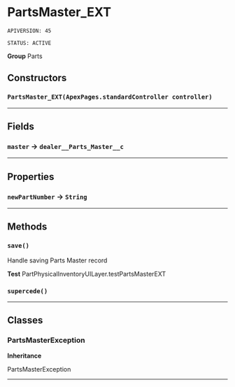 # PartsMaster_EXT

`APIVERSION: 45`

`STATUS: ACTIVE`



**Group** Parts

## Constructors
### `PartsMaster_EXT(ApexPages.standardController controller)`
---
## Fields

### `master` → `dealer__Parts_Master__c`


---
## Properties

### `newPartNumber` → `String`


---
## Methods
### `save()`

Handle saving Parts Master record


**Test** PartPhysicalInventoryUILayer.testPartsMasterEXT

### `supercede()`
---
## Classes
### PartsMasterException

**Inheritance**

PartsMasterException


---

